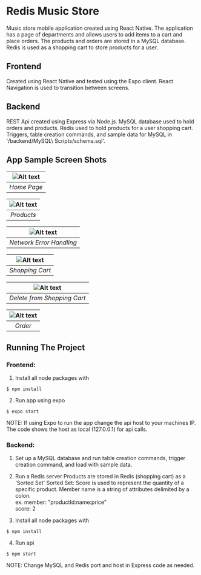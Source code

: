 # Redis Music Store

Music store mobile application created using React Native. The application has a page of departments and allows users to add items to a cart and place orders. The products and orders are stored in a MySQL database. Redis is used as a shopping cart to store products for a user.

## Frontend

Created using React Native and tested using the Expo client. React Navigation is used to transition between screens.

## Backend

REST Api created using Express via Node.js. MySQL database used to hold orders and products. Redis used to hold products for a user shopping cart. Triggers, table creation commands, and sample data for MySQL in '/backend/MySQL\ Scripts/schema.sql'.

## App Sample Screen Shots

| ![Alt text](/appScreenShots/home.PNG?raw=true) |
|:--:|
| *Home Page* |

| ![Alt text](/appScreenShots/products.PNG?raw=true) |
|:--:|
| *Products* |

| ![Alt text](/appScreenShots/networkError.PNG?raw=true) |
|:--:|
| *Network Error Handling* |

| ![Alt text](/appScreenShots/cart.PNG?raw=true) |
|:--:|
| *Shopping Cart* |

| ![Alt text](/appScreenShots/delete.PNG?raw=true) |
|:--:|
| *Delete from Shopping Cart* |

| ![Alt text](/appScreenShots/order.PNG?raw=true) |
|:--:|
| *Order* |

## Running The Project

### Frontend:
1. Install all node packages with
```
$ npm install
```
2. Run app using expo
```
$ expo start
```

NOTE: If using Expo to run the app change the api host to your machines IP. The code shows the host as local (127.0.0.1) for api calls.

### Backend:
1. Set up a MySQL database and run table creation commands, trigger creation command, and load with sample data.

2. Run a Redis server
   Products are stored in Redis (shopping cart) as a 'Sorted Set'
   Sorted Set: Score is used to represent the quantity of a specific product. Member name is a string of attributes delimited by a colon.<br />
   ex.
      member:   "productId:name:price" <br />
      score:    2 <br />

3. Install all node packages with
```
$ npm install
```

4. Run api
```
$ npm start
```

NOTE: Change MySQL and Redis port and host in Express code as needed.
